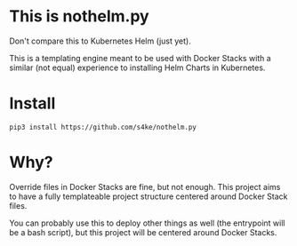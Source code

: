 # This is nothelm.py

Don't compare this to Kubernetes Helm (just yet).

This is a templating engine meant to be used with Docker Stacks with a similar (not equal) experience to
installing Helm Charts in Kubernetes.

# Install

```
pip3 install https://github.com/s4ke/nothelm.py
```

# Why?

Override files in Docker Stacks are fine, but not enough. This project aims to have a fully templateable
project structure centered around Docker Stack files.

You can probably use this to deploy other things as well (the entrypoint will be a bash script), but
this project will be centered around Docker Stacks.